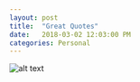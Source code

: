 ```yaml
---
layout: post
title:  "Great Quotes"
date:   2018-03-02 12:03:00 PM
categories: Personal
---
```


![alt text][Quote1]

[Quote1]: https://loneshark99.github.io/Warren%20Buffet%20Great%20Quote.JPG "Great Warren Buffet Quote"